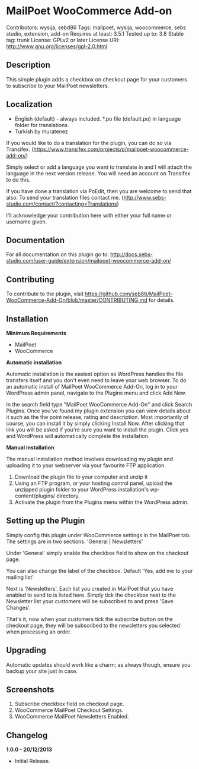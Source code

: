 # MailPoet WooCommerce Add-on

Contributors: wysija, sebd86
Tags: mailpoet, wysija, woocommerce, sebs studio, extension, add-on
Requires at least: 3.5.1
Tested up to: 3.8
Stable tag: trunk
License: GPLv2 or later
License URI: http://www.gnu.org/licenses/gpl-2.0.html

## Description

This simple plugin adds a checkbox on checkout page for your customers to subscribe to your MailPoet newsletters.

## Localization
* English (default) - always included. *.po file (default.po) in language folder for translations.
* Turkish by muratenez

If you would like to do a translation for the plugin, you can do so via Transifex.  (https://www.transifex.com/projects/p/mailpoet-woocommerce-add-on/)

Simply select or add a language you want to translate in and I will attach the language in the next version release. You will need an account on Transifex to do this.

If you have done a translation via PoEdit, then you are welcome to send that also. To send your translation files contact me. (http://www.sebs-studio.com/contact/?contacting=Translations)

I'll acknowledge your contribution here with either your full name or username given.

## Documentation

For all documentation on this plugin go to: http://docs.sebs-studio.com/user-guide/extension/mailpoet-woocommerce-add-on/

## Contributing

To contribute to the plugin, visit https://github.com/seb86/MailPoet-WooCommerce-Add-On/blob/master/CONTRIBUTING.md for details.

## Installation

__Minimum Requirements__

* MailPoet
* WooCommerce

__Automatic installation__

Automatic installation is the easiest option as WordPress handles the file transfers itself and you don't even need to leave your web browser. To do an automatic install of MailPoet WooCommerce Add-On, log in to your WordPress admin panel, navigate to the Plugins menu and click Add New.

In the search field type "MailPoet WooCommerce Add-On" and click Search Plugins. Once you've found my plugin extension you can view details about it such as the the point release, rating and description. Most importantly of course, you can install it by simply clicking Install Now. After clicking that link you will be asked if you're sure you want to install the plugin. Click yes and WordPress will automatically complete the installation.

__Manual installation__

The manual installation method involves downloading my plugin and uploading it to your webserver via your favourite FTP application.

1. Download the plugin file to your computer and unzip it
2. Using an FTP program, or your hosting control panel, upload the unzipped plugin folder to your WordPress installation's wp-content/plugins/ directory.
3. Activate the plugin from the Plugins menu within the WordPress admin.

## Setting up the Plugin

Simply config this plugin under WooCommerce settings in the MailPoet tab. The settings are in two sections. 'General | Newsletters'

Under 'General' simply enable the checkbox field to show on the checkout page.

You can also change the label of the checkbox. Default 'Yes, add me to your mailing list'

Next is 'Newsletters'. Each list you created in MailPoet that you have enabled to send to is listed here. Simply tick the checkbox next to the Newsletter list your customers will be subscribed to and press 'Save Changes'.

That's it, now when your customers tick the subscribe button on the checkout page, they will be subscribed to the newsletters you selected when processing an order.

## Upgrading

Automatic updates should work like a charm; as always though, ensure you backup your site just in case.

## Screenshots

1. Subscribe checkbox field on checkout page.
2. WooCommerce MailPoet Checkout Settings.
3. WooCommerce MailPoet Newsletters Enabled.

## Changelog

__1.0.0 - 20/12/2013__

* Initial Release.